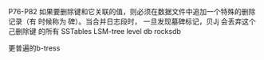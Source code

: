 P76-P82
如果要删除键和它关联的值，则必须在数据文件中追加一个特殊的删除记录（有
时候称为 碑）。当合并日志段时， 一旦发现墓碑标记，贝Jj 会丢弃这个己删除键
的所有
SSTables LSM-tree level db rocksdb 


更普遍的b-tress
